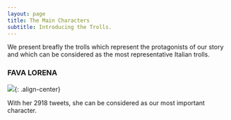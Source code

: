 ```yaml
---
layout: page
title: The Main Characters
subtitle: Introducing the Trolls.
---
```


We present breafly the trolls which represent the protagonists of our story and which can be considered as the most representative Italian trolls.

### FAVA LORENA
![](../img/fava1.png){: .align-center}

With her 2918 tweets, she can be considered as our most important character. 
